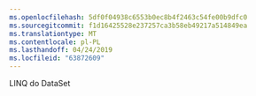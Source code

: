 ```yaml
---
ms.openlocfilehash: 5df0f04938c6553b0ec8b4f2463c54fe00b9dfc0
ms.sourcegitcommit: f1d16425528e237257ca3b58eb49217a514849ea
ms.translationtype: MT
ms.contentlocale: pl-PL
ms.lasthandoff: 04/24/2019
ms.locfileid: "63872609"
---
```

LINQ do DataSet